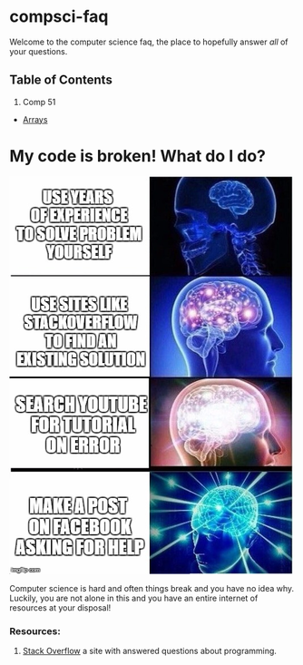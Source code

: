 # compsci-faq
Welcome to the computer science faq, the place to hopefully answer *all* of your questions.

## Table of Contents

1. Comp 51
- [Arrays](51/Arrays.md)

# My code is broken! What do I do?
![expanding-brain](images/expanding-brain.jpg)

Computer science is hard and often things break and you have no idea why. Luckily, you are not alone in this and you have an entire internet of resources at your disposal!

### Resources:
1. [Stack Overflow](https://stackoverflow.com/) a site with answered questions about programming.
